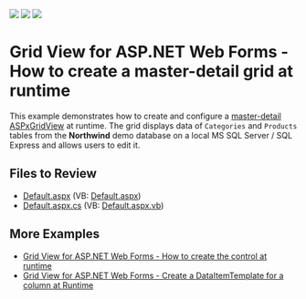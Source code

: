 <!-- default badges list -->
![](https://img.shields.io/endpoint?url=https://codecentral.devexpress.com/api/v1/VersionRange/128538640/15.1.3%2B)
[![](https://img.shields.io/badge/Open_in_DevExpress_Support_Center-FF7200?style=flat-square&logo=DevExpress&logoColor=white)](https://supportcenter.devexpress.com/ticket/details/E1141)
[![](https://img.shields.io/badge/📖_How_to_use_DevExpress_Examples-e9f6fc?style=flat-square)](https://docs.devexpress.com/GeneralInformation/403183)
<!-- default badges end -->

# Grid View for ASP.NET Web Forms - How to create a master-detail grid at runtime

This example demonstrates how to create and configure a [master-detail](https://docs.devexpress.com/AspNet/3772/components/grid-view/concepts/master-detail-relationship) [ASPxGridView](https://docs.devexpress.com/AspNet/DevExpress.Web.ASPxGridView) at runtime. The grid displays data of `Categories` and `Products` tables from the **Northwind** demo database on a local MS SQL Server / SQL Express and allows users to edit it. 

## Files to Review

* [Default.aspx](./CS/MasterDetailGrids/Default.aspx) (VB: [Default.aspx](./VB/MasterDetailGrids/Default.aspx))
* [Default.aspx.cs](./CS/MasterDetailGrids/Default.aspx.cs) (VB: [Default.aspx.vb](./VB/MasterDetailGrids/Default.aspx.vb))

## More Examples

* [Grid View for ASP.NET Web Forms - How to create the control at runtime](https://github.com/DevExpress-Examples/asp-net-web-forms-grid-create-at-runtime)
* [Grid View for ASP.NET Web Forms - Create a DataItemTemplate for a column at Runtime](https://github.com/DevExpress-Examples/aspxgridview-dataitemtemplate-runtime)

